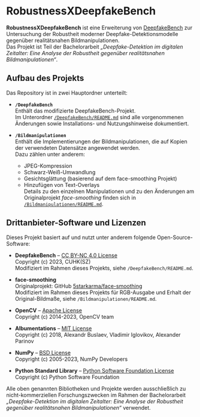 # RobustnessXDeepfakeBench

**RobustnessXDeepfakeBench** ist eine Erweiterung von [DeepfakeBench](https://github.com/SCLBD/DeepfakeBench) zur Untersuchung der Robustheit moderner Deepfake-Detektionsmodelle gegenüber realitätsnahen Bildmanipulationen.  
Das Projekt ist Teil der Bachelorarbeit *„Deepfake-Detektion im digitalen Zeitalter: Eine Analyse der Robustheit gegenüber realitätsnahen Bildmanipulationen“*.

## Aufbau des Projekts

Das Repository ist in zwei Hauptordner unterteilt:

- **`/DeepfakeBench`**  
  Enthält das modifizierte DeepfakeBench-Projekt.  
  Im Unterordner [`/DeepfakeBench/README.md`](DeepfakeBench/README.md) sind alle vorgenommenen Änderungen sowie Installations- und Nutzungshinweise dokumentiert.

- **`/Bildmanipulationen`**  
  Enthält die Implementierungen der Bildmanipulationen, die auf Kopien der verwendeten Datensätze angewendet werden.  
  Dazu zählen unter anderem:
  - JPEG-Kompression
  - Schwarz-Weiß-Umwandlung
  - Gesichtsglättung (basierend auf dem face-smoothing Projekt)
  - Hinzufügen von Text-Overlays  
  Details zu den einzelnen Manipulationen und zu den Änderungen am Originalprojekt *face-smoothing* finden sich in [`/Bildmanipulationen/README.md`](Bildmanipulationen/README.md).

## Drittanbieter-Software und Lizenzen

Dieses Projekt basiert auf und nutzt unter anderem folgende Open-Source-Software:

- **DeepfakeBench** – [CC BY-NC 4.0 License](https://creativecommons.org/licenses/by-nc/4.0/)  
  Copyright (c) 2023, CUHK(SZ)  
  Modifiziert im Rahmen dieses Projekts, siehe `/DeepfakeBench/README.md`.

- **face-smoothing**  
  Originalprojekt: GitHub [5starkarma/face-smoothing](https://github.com/5starkarma/face-smoothing)  
  Modifiziert im Rahmen dieses Projekts für RGB-Ausgabe und Erhalt der Original-Bildmaße, siehe `/Bildmanipulationen/README.md`.

- **OpenCV** – [Apache License](https://github.com/opencv/opencv/blob/master/LICENSE)  
  Copyright (c) 2014-2023, OpenCV team

- **Albumentations** – [MIT License](https://github.com/albumentations-team/albumentations/blob/main/LICENSE)  
  Copyright (c) 2018, Alexandr Buslaev, Vladimir Iglovikov, Alexander Parinov

- **NumPy** – [BSD License](https://github.com/numpy/numpy/blob/main/LICENSE.txt)  
  Copyright (c) 2005-2023, NumPy Developers

- **Python Standard Library** – [Python Software Foundation License](https://docs.python.org/3/license.html)  
  Copyright (c) Python Software Foundation

Alle oben genannten Bibliotheken und Projekte werden ausschließlich zu nicht-kommerziellen Forschungszwecken im Rahmen der Bachelorarbeit *„Deepfake-Detektion im digitalen Zeitalter: Eine Analyse der Robustheit gegenüber realitätsnahen Bildmanipulationen“* verwendet.
